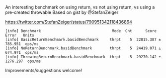 
An interesting benchmark on using return, vs not using return, vs using a pre-created throwable
Based on gist by @StefanZeiger 

https://twitter.com/StefanZeiger/status/790951342118436864
```
[info] Benchmark                                Mode  Cnt      Score      Error   Units
[info] BasicReturnBenchmark.basidBenchmark     thrpt    5  22815.387 ±  785.951  ops/ms
[info] NoReturnBenchmark.basidBenchmark        thrpt    5  24419.071 ±  674.971  ops/ms
[info] ThrowingReturnBenchmark.basidBenchmark  thrpt    5  29270.142 ± 1276.297  ops/ms
```

Improvements/suggestions welcome!

